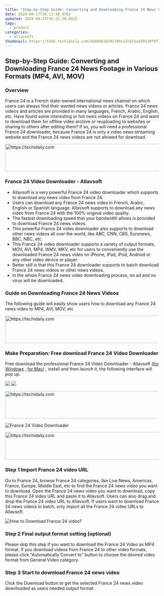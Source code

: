 ```yaml
---
title: "Step-by-Step Guide: Converting and Downloading France 24 News Footage in Various Formats (MP4, AVI, MOV)"
date: 2024-09-17T16:11:48.976Z
updated: 2024-09-23T16:21:39.942Z
tags:
  - product
categories:
  - allavsoft
thumbnail: https://thmb.techidaily.com/5bbb0b2b291780ca3cbfea599130f07779f3c6fbfd15f1bfb20995977850f864.jpg
---
```


## Step-by-Step Guide: Converting and Downloading France 24 News Footage in Various Formats (MP4, AVI, MOV)

### Overview

France 24 is a French state-owned international news channel on which users can always find their wanted news videos or articles. France 24 news videos and articles are provided in many languages, French, Arabic, English, etc. Have found some interesting or hot news videos on France 24 and want to download them for offline video archive or reuploading to websites or sharing to others after editing them? If so, you will need a professional France 24 downloader, because France 24 is only a video news streaming website and the France 24 news videos are not allowed for download.

<!-- affiliate ads begin -->
<a href="https://ephamedtechinc.pxf.io/c/5597632/2130528/26400" target="_top" id="2130528">
  <img src="//a.impactradius-go.com/display-ad/26400-2130528" border="0" alt="https://techidaily.com" width="728" height="90"/>
</a>
<img height="0" width="0" src="https://ephamedtechinc.pxf.io/i/5597632/2130528/26400" style="position:absolute;visibility:hidden;" border="0" />
<!-- affiliate ads end -->

### France 24 Video Downloader - Allavsoft

* Allavsoft is a very powerful France 24 video downloader which supports to download any news video from France 24.
* Users can download any France 24 news video in French, Arabic, English or Spanish language. Allavsoft supports to download any news video from France 24 with the 100% original video quality.
* The fastest downloading speed that your bandwidth allows is provided to download France 24 news videos.
* This powerful France 24 video downloader also supports to download other news videos all over the world, like ABC, CNN, CBS, Euronews, BBC, NBC, etc.
* This France 24 video downloader supports a variety of output formats, MOV, AVI, MP4, WMV, MKV, etc for users to conveniently use the downloaded France 24 news video on iPhone, iPad, iPod, Android or any other video device or player.
* Better still is that this France 24 downloader supports to batch download France 24 news videos or other news videos.
* In the whole France 24 news video downloading process, no ad and no virus will be downloaded.

### Guide on Downloading France 24 News Videos

The following guide will easily show users how to download any France 24 news video to MP4, AVI, MOV, etc

<!-- affiliate ads begin -->
<a href="https://appsumo.8odi.net/c/5597632/2044585/7443" target="_top" id="2044585">
  <img src="//a.impactradius-go.com/display-ad/7443-2044585" border="0" alt="https://techidaily.com" width="728" height="90"/>
</a>
<img height="0" width="0" src="https://appsumo.8odi.net/i/5597632/2044585/7443" style="position:absolute;visibility:hidden;" border="0" />
<!-- affiliate ads end -->

### Make Preparation: Free download France 24 Video Downloader

Free download the professional France 24 Video Downloader - Allavsoft ([for Windows](https://tools.techidaily.com/allavsoft/products/) , [for Mac](https://tools.techidaily.com/allavsoft/products/)) , install and then launch it, the following interface will pop up.

[![](https://www.allavsoft.com/how-to/../images/how-to/free-download-win.jpg)](https://tools.techidaily.com/allavsoft/products/) [![](https://www.allavsoft.com/how-to/../images/how-to/free-download-mac.jpg)](https://tools.techidaily.com/allavsoft/products/)

<!-- affiliate ads begin -->
<a href="https://imp.i357552.net/c/5597632/947746/11832" target="_top" id="947746">
  <img src="//a.impactradius-go.com/display-ad/11832-947746" border="0" alt="https://techidaily.com" width="728" height="90"/>
</a>
<img height="0" width="0" src="https://imp.i357552.net/i/5597632/947746/11832" style="position:absolute;visibility:hidden;" border="0" />
<!-- affiliate ads end -->

![France 24 Video Downloader](https://www.allavsoft.com/how-to/../images/allavsoft/screen-shot-600.jpg)

<!-- affiliate ads begin -->
<a href="https://appsumo.8odi.net/c/5597632/2151873/7443" target="_top" id="2151873">
  <img src="//a.impactradius-go.com/display-ad/7443-2151873" border="0" alt="https://techidaily.com" width="728" height="90"/>
</a>
<img height="0" width="0" src="https://appsumo.8odi.net/i/5597632/2151873/7443" style="position:absolute;visibility:hidden;" border="0" />
<!-- affiliate ads end -->

### Step 1 Import France 24 video URL

Go to France 24, browse France 24 categories, like Live News, Americas, France, Europe, Middle East, etc to find the France 24 news video you want to download. Open the France 24 news video you want to download, copy this France 24 video URL and paste it to Allavsoft. Users can also drag and drop the France 24 video URL to Allavsoft. If users want to download France 24 news videos in batch, only import all the France 24 video URLs to Allavsoft.

![How to Download France 24 video?](https://www.allavsoft.com/how-to/../images/how-to/download-rtmp-video/download-rtmp-video.jpg)

### Step 2 Final output format setting (optional)

Please skip this step if you want to download the France 24 Video as MP4 format. If you download videos from France 24 to other video formats, please click "Automatically Convert to" button to choose the desired video format from General Video category.

### Step 3 Start to download France 24 news video

Click the Download button to get the selected France 24 news video downloaded as users needed output format.

<ins class="adsbygoogle"
     style="display:block"
     data-ad-format="autorelaxed"
     data-ad-client="ca-pub-7571918770474297"
     data-ad-slot="1223367746"></ins>

<ins class="adsbygoogle"
     style="display:block"
     data-ad-client="ca-pub-7571918770474297"
     data-ad-slot="8358498916"
     data-ad-format="auto"
     data-full-width-responsive="true"></ins>



